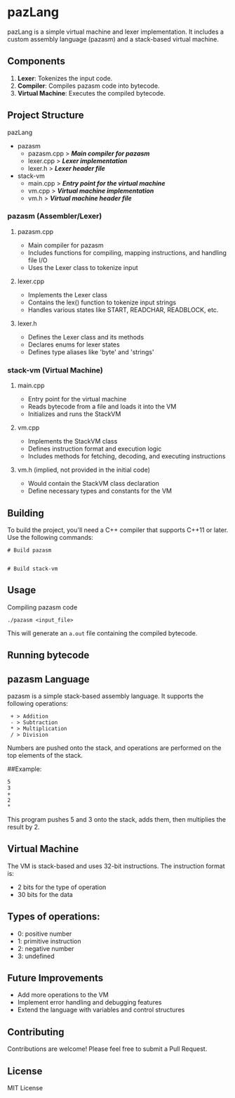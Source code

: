 # pazLang

pazLang is a simple virtual machine and lexer implementation. It includes a custom assembly language (pazasm) and a stack-based virtual machine.

## Components

1. **Lexer**: Tokenizes the input code.
2. **Compiler**: Compiles pazasm code into bytecode.
3. **Virtual Machine**: Executes the compiled bytecode.

## Project Structure

pazLang
* pazasm
    * pazasm.cpp > _**Main compiler for pazasm**_
    * lexer.cpp  > _**Lexer implementation**_
    * lexer.h   >  _**Lexer header file**_
* stack-vm
    * main.cpp  > _**Entry point for the virtual machine**_
    * vm.cpp   > _**Virtual machine implementation**_
    * vm.h  >  _**Virtual machine header file**_

### pazasm (Assembler/Lexer)

1. pazasm.cpp
   - Main compiler for pazasm
   - Includes functions for compiling, mapping instructions, and handling file I/O
   - Uses the Lexer class to tokenize input

2. lexer.cpp
   - Implements the Lexer class
   - Contains the lex() function to tokenize input strings
   - Handles various states like START, READCHAR, READBLOCK, etc.

3. lexer.h
   - Defines the Lexer class and its methods
   - Declares enums for lexer states
   - Defines type aliases like 'byte' and 'strings'

### stack-vm (Virtual Machine)

1. main.cpp
   - Entry point for the virtual machine
   - Reads bytecode from a file and loads it into the VM
   - Initializes and runs the StackVM

2. vm.cpp
   - Implements the StackVM class
   - Defines instruction format and execution logic
   - Includes methods for fetching, decoding, and executing instructions

3. vm.h (implied, not provided in the initial code)
   - Would contain the StackVM class declaration
   - Define necessary types and constants for the VM


## Building

To build the project, you'll need a C++ compiler that supports C++11 or later. Use the following commands:

```
# Build pazasm


# Build stack-vm

```

## Usage
Compiling pazasm code
```
./pazasm <input_file>
```

This will generate an ```a.out``` file containing the compiled bytecode.

## Running bytecode



## pazasm Language
pazasm is a simple stack-based assembly language. It supports the following operations:
```
 + > Addition
 - > Subtraction
 * > Multiplication
 / > Division
```

Numbers are pushed onto the stack, and operations are performed on the top elements of the stack.

##Example:
```
5
3
+
2
*
```
This program pushes 5 and 3 onto the stack, adds them, then multiplies the result by 2.

## Virtual Machine
The VM is stack-based and uses 32-bit instructions. The instruction format is:

* 2 bits for the type of operation
* 30 bits for the data

## Types of operations:

* 0: positive number
* 1: primitive instruction
* 2: negative number
* 3: undefined

## Future Improvements

* Add more operations to the VM
* Implement error handling and debugging features
* Extend the language with variables and control structures

## Contributing
Contributions are welcome! Please feel free to submit a Pull Request.
## License
MIT License
